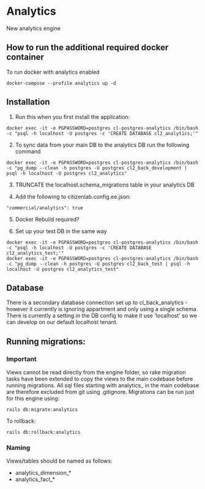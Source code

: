 # Analytics
New analytics engine

## How to run the additional required docker container

To run docker with analytics enabled

`docker-compose --profile analytics up -d`

## Installation

1. Run this when you first install the application:

```
docker exec -it -e PGPASSWORD=postgres cl-postgres-analytics /bin/bash -c "psql -h localhost -U postgres -c 'CREATE DATABASE cl2_analytics;'"
```

2. To sync data from your main DB to the analytics DB run the following command

```
docker exec -it -e PGPASSWORD=postgres cl-postgres-analytics /bin/bash -c "pg_dump --clean -h postgres -U postgres cl2_back_development | psql -h localhost -U postgres cl2_analytics"
```

3. TRUNCATE the localhost.schema_migrations table in your analytics DB

4. Add the following to citizenlab.config.ee.json:

`"commercial/analytics": true`

5. Docker Rebuild required?

6. Set up your test DB in the same way
```
docker exec -it -e PGPASSWORD=postgres cl-postgres-analytics /bin/bash -c "psql -h localhost -U postgres -c 'CREATE DATABASE cl2_analytics_test;'"
docker exec -it -e PGPASSWORD=postgres cl-postgres-analytics /bin/bash -c "pg_dump --clean -h postgres -U postgres cl2_back_test | psql -h localhost -U postgres cl2_analytics_test"
```

## Database

There is a secondary database connection set up to cl_back_analytics - however it currently is ignoring appartment and
only using a single schema. There is currently a setting in the DB config to make it use 'localhost' so we can develop
on our default localhost tenant.

## Running migrations:

### Important

Views cannot be read directly from the engine folder,
so rake migration tasks have been extended to copy the views to the main codebase before running migrations.
All sql files starting with analytics_ in the main codebase are therefore excluded from git using .gitignore.
Migrations can be run just for this engine using:

```
rails db:migrate:analytics
```

To rollback:

```
rails db:rollback:analytics
```

### Naming

Views/tables should be named as follows:

* analytics_dimension_*
* analytics_fact_*

